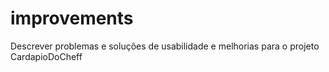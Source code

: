# improvements
Descrever problemas e soluções de usabilidade e melhorias para o projeto CardapioDoCheff
